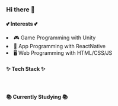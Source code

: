 ### Hi there 👋 

<h4>💕 Interests 💕</h4>
<ul></ul>
  <li>🎮 Game Programming with Unity</li>
  <li>📱 App Programming with ReactNative</li>
  <li>🖥️ Web Programming with HTML/CSS/JS</li>
</ul>

<h4>✨ Tech Stack ✨</h4>
<span>
  <img height="15" src="https://ziadoua.github.io/m3-Markdown-Badges/badges/HTML/html1.svg">
  <img height="15" src="https://ziadoua.github.io/m3-Markdown-Badges/badges/CSS/css1.svg">
  <img height="15" src="https://ziadoua.github.io/m3-Markdown-Badges/badges/Javascript/javascript3.svg">
  <img height="15" src="https://ziadoua.github.io/m3-Markdown-Badges/badges/ReactNative/reactnative1.svg">
  <img height="15" src="https://ziadoua.github.io/m3-Markdown-Badges/badges/Python/python3.svg">
</span>

<h4>📚 Currently Studying 📚</h4>
<span>
  <img height="15" src="https://ziadoua.github.io/m3-Markdown-Badges/badges/C++/c++1.svg">
  <img height="15" src="https://ziadoua.github.io/m3-Markdown-Badges/badges/CSharp/csharp1.svg">
</span>

